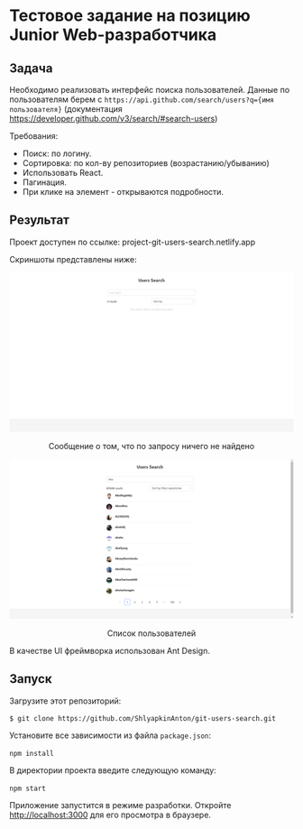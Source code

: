 # Тестовое задание на позицию Junior Web-разработчика

## Задача

Необходимо реализовать интерфейс поиска пользователей.
Данные по пользователям берем с `https://api.github.com/search/users?q={имя пользователя}` (документация https://developer.github.com/v3/search/#search-users)

Требования:
- Поиск: по логину.
- Сортировка: по кол-ву репозиториев (возрастанию/убыванию)
- Использовать React.
- Пагинация.
- При клике на элемент - открываются подробности.

## Результат

Проект доступен по ссылке: project-git-users-search.netlify.app

Скриншоты представлены ниже:

![empty list](/showcase/img/empty_list.png)
<p align="center">Сообщение о том, что по запросу ничего не найдено</p>

![list of users](/showcase/img/list_of_users.png)
<p align="center">Список пользователей</p>

В качестве UI фреймворка использован Ant Design.

## Запуск

Загрузите этот репозиторий:

```
$ git clone https://github.com/ShlyapkinAnton/git-users-search.git
```

Установите все зависимости из файла `package.json`:

`npm install`

В директории проекта введите следующую команду:

`npm start`

Приложение запустится в режиме разработки.
Откройте [http://localhost:3000](http://localhost:3000) для его просмотра в браузере.
